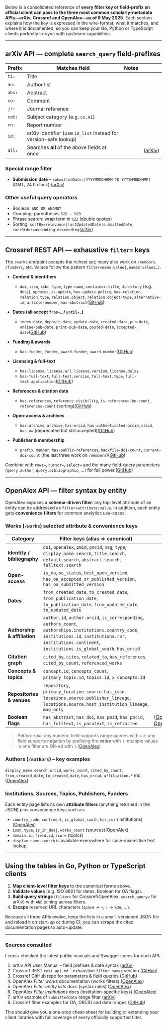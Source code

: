 Below is a consolidated reference of **every filter key or field-prefix an official client can pass to the three most common scholarly-metadata APIs—arXiv, Crossref and OpenAlex—as of 9 May 2025**.  Each section explains how the key is expressed in the wire-format, what it matches, and where it is documented, so you can keep your Go, Python or TypeScript clients perfectly in-sync with upstream capabilities.

---

## arXiv API — complete `search_query` field-prefixes

| Prefix | Matches field                                                    | Notes |              |
| ------ | ---------------------------------------------------------------- | ----- | ------------ |
| `ti:`  | Title                                                            |       |              |
| `au:`  | Author list                                                      |       |              |
| `abs:` | Abstract                                                         |       |              |
| `co:`  | Comment                                                          |       |              |
| `jr:`  | Journal reference                                                |       |              |
| `cat:` | Subject category (e.g. `cs.AI`)                                  |       |              |
| `rn:`  | Report number                                                    |       |              |
| `id:`  | arXiv identifier (use `id_list` instead for version-safe lookup) |       |              |
| `all:` | Searches **all** of the above fields at once                     |       | ([arXiv][1]) |

### Special range filter

* **Submission date** – `submittedDate:[YYYYMMDDHHMM TO YYYYMMDDHHMM]` (GMT, 24 h clock).([arXiv][1])

### Other useful query operators

* Boolean: `AND`, `OR`, `ANDNOT`
* Grouping: parentheses `%28 … %29`
* Phrase search: wrap term in `%22` (double quotes)
* Sorting: `sortBy=relevance|lastUpdatedDate|submittedDate`, `sortOrder=ascending|descending`([arXiv][1])

---

## Crossref REST API — exhaustive `filter=` keys

The `/works` endpoint accepts the richest set; many also work on `/members`, `/funders`, etc. Values follow the pattern `filter=name:value[,name2:value2…]`.

* **Content & identifiers**

  * `doi`, `issn`, `isbn`, `type`, `type-name`, `container-title`, `directory` (e.g. `doaj`), `updates`, `is-update`, `has-update-policy`, `has-relation`, `relation.type`, `relation.object`, `relation.object-type`, `alternative-id`, `article-number`, `has-abstract`([GitHub][2])
* **Dates (all accept `from-…` / `until-…`)**

  * `index-date`, `deposit-date`, `update-date`, `created-date`,
    `pub-date`, `online-pub-date`, `print-pub-date`, `posted-date`, `accepted-date`([GitHub][2])
* **Funding & awards**

  * `has-funder`, `funder`, `award.funder`, `award.number`([GitHub][2])
* **Licensing & full-text**

  * `has-license`, `license.url`, `license.version`, `license.delay`
  * `has-full-text`, `full-text.version`, `full-text.type`, `full-text.application`([GitHub][2])
* **References & citation data**

  * `has-references`, `reference-visibility`, `is-referenced-by-count`, `references-count` (sorting)([GitHub][2])
* **Open-access & archives**

  * `has-archive`, `archive`, `has-orcid`, `has-authenticated-orcid`, `orcid`, `has-oa` (deprecated but still accepted)([GitHub][2])
* **Publisher & membership**

  * `prefix`, `member`, `has-public-references`, `backfile-doi-count`, `current-doi-count` (the last three work on `/members`)([GitHub][2])

Combine with `rows=`, `cursor=`, `select=` and the many field-query parameters (`query.author`, `query.bibliographic`, …) for full power.([GitHub][2])

---

## OpenAlex API — filter syntax by entity

OpenAlex exposes a **schema-driven filter**: any top-level attribute of an entity can be addressed as `filter=attribute:value`.  In addition, each entity gets **convenience filters** for common analytics use-cases.

### Works (`/works`)   selected attribute & convenience keys

| Category                     | Filter keys (alias ⇒ canonical)                                                                                                                                                                                         |                                |
| ---------------------------- | ----------------------------------------------------------------------------------------------------------------------------------------------------------------------------------------------------------------------- | ------------------------------ |
| **Identity / bibliography**  | `doi`, `openalex`, `pmid`, `pmcid`, `mag`, `type`, `display_name.search`, `title.search`, `default.search`, `abstract.search`, `fulltext.search`                                                                        |                                |
| **Open-access**              | `is_oa`, `oa_status`, `best_open_version`, `has_oa_accepted_or_published_version`, `has_oa_submitted_version`                                                                                                           |                                |
| **Dates**                    | `from_created_date`, `to_created_date`, `from_publication_date`, `to_publication_date`, `from_updated_date`, `to_updated_date`                                                                                          |                                |
| **Authorship & affiliation** | `author.id`, `author.orcid`, `is_corresponding`, `authors_count`, `authorships.institutions.country_code`, `institutions.id`, `institutions.ror`, `institutions.continent`, `institutions.is_global_south`, `has_orcid` |                                |
| **Citation graph**           | `cited_by`, `cites`, `related_to`, `has_references`, `cited_by_count`, `referenced_works`                                                                                                                               |                                |
| **Concepts & topics**        | `concept.id`, `concepts_count`, `primary_topic.id`, `topics.id`, `x_concepts.id`                                                                                                                                        |                                |
| **Repositories & venues**    | `repository`, `primary_location.source.has_issn`, `locations.source.publisher_lineage`, `locations.source.host_institution_lineage`, `mag_only`                                                                         |                                |
| **Boolean flags**            | `has_abstract`, `has_doi`, `has_pmid`, `has_pmcid`, `has_fulltext`, `is_paratext`, `is_retracted`                                                                                                                       | ([OpenAlex][3], [OpenAlex][4]) |

> *Pattern rule*: any numeric field supports range queries with `>` `<`; any field supports negation by prefixing the **value** with `!`; multiple values in one filter are OR-ed with `|`.([OpenAlex][4])

### Authors (`/authors`) – key examples

`display_name.search`, `orcid`, `works_count`, `cited_by_count`, `from_created_date`, `to_created_date`, `has_orcid`, `affiliation.*` etc.([OpenAlex][4])

### Institutions, Sources, Topics, Publishers, Funders

Each entity page lists its own **attribute filters** (anything returned in the JSON) plus convenience keys such as:

* `country_code`, `continent`, `is_global_south`, `has_ror` (institutions)([OpenAlex][5])
* `issn`, `type`, `is_in_doaj`, `works_count` (sources)([OpenAlex][4])
* `domain.id`, `field.id`, `score` (topics)
* `display_name.search` is available everywhere for case-insensitive text lookup.

---

## Using the tables in Go, Python or TypeScript clients

1. **Map client-level filter keys** to the canonical forms above.
2. **Validate values** (e.g. ISO 8601 for dates, Boolean for OA flags).
3. **Build query strings** (`filter=` for Crossref/OpenAlex; `search_query=` for arXiv) with `AND` joining across filters.
4. **Escape** reserved URL characters (`space` → `+`, `:` → `%3A`, …).

Because all three APIs evolve, keep the lists in a small, versioned JSON file and reload it on start-up or during CI; you can scrape the cited documentation pages to auto-update.

---

### Sources consulted

I cross-checked the latest public manuals and Swagger specs for each API:

1. arXiv API User Manual – field prefixes & date syntax ([arXiv][1])
2. Crossref REST `rest_api.md` – exhaustive `filter names` section ([GitHub][2])
3. Crossref GitHub repo for parameters & field queries ([GitHub][2])
4. OpenAlex *Filter works* documentation (works filters) ([OpenAlex][3])
5. OpenAlex *Filter entity lists* docs (syntax rules) ([OpenAlex][4])
6. OpenAlex *Filter institutions* docs (institution-specific keys) ([OpenAlex][5])
7. arXiv example of `submittedDate` range filter ([arXiv][1])
8. Crossref filter examples for OA, ORCID and date ranges ([GitHub][2])

This should give you a one-stop cheat-sheet for building or extending your client libraries with full coverage of every officially supported filter.

[1]: https://info.arxiv.org/help/api/user-manual.html "arXiv API User's Manual - arXiv info"
[2]: https://github.com/CrossRef/rest-api-doc "GitHub - CrossRef/rest-api-doc: Documentation for Crossref's REST API. For questions or suggestions, see https://community.crossref.org/"
[3]: https://docs.openalex.org/api-entities/works/filter-works "Filter works | OpenAlex technical documentation"
[4]: https://docs.openalex.org/how-to-use-the-api/get-lists-of-entities/filter-entity-lists "Filter entity lists | OpenAlex technical documentation"
[5]: https://docs.openalex.org/api-entities/institutions/filter-institutions "Filter institutions | OpenAlex technical documentation"

